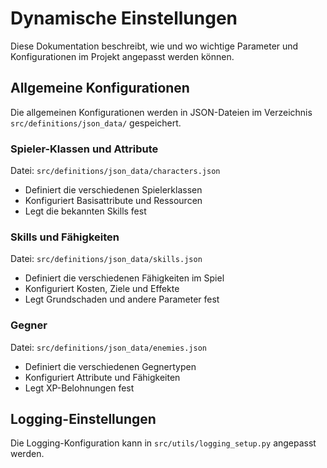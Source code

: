# Dynamische Einstellungen

Diese Dokumentation beschreibt, wie und wo wichtige Parameter und Konfigurationen im Projekt angepasst werden können.

## Allgemeine Konfigurationen

Die allgemeinen Konfigurationen werden in JSON-Dateien im Verzeichnis `src/definitions/json_data/` gespeichert.

### Spieler-Klassen und Attribute

Datei: `src/definitions/json_data/characters.json`
- Definiert die verschiedenen Spielerklassen
- Konfiguriert Basisattribute und Ressourcen
- Legt die bekannten Skills fest

### Skills und Fähigkeiten

Datei: `src/definitions/json_data/skills.json`
- Definiert die verschiedenen Fähigkeiten im Spiel
- Konfiguriert Kosten, Ziele und Effekte
- Legt Grundschaden und andere Parameter fest

### Gegner

Datei: `src/definitions/json_data/enemies.json`
- Definiert die verschiedenen Gegnertypen
- Konfiguriert Attribute und Fähigkeiten
- Legt XP-Belohnungen fest

## Logging-Einstellungen

Die Logging-Konfiguration kann in `src/utils/logging_setup.py` angepasst werden.
